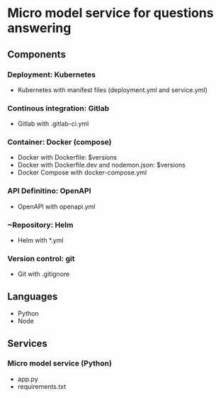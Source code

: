 # Micro model service for questions answering

## Components

### Deployment: Kubernetes
* Kubernetes with manifest files (deployment.yml and service.yml)

### Continous integration: Gitlab
* Gitlab with .gitlab-ci.yml

### Container: Docker (compose)
* Docker with Dockerfile: $versions
* Docker with Dockerfile.dev and nodemon.json: $versions
* Docker Compose with docker-compose.yml

### API Definitino: OpenAPI
* OpenAPI with openapi.yml

### ~Repository: Helm 
* Helm with *.yml

### Version control: git
* Git with .gitignore


## Languages
* Python
* Node

## Services

### Micro model service (Python)
* app.py
* requirements.txt